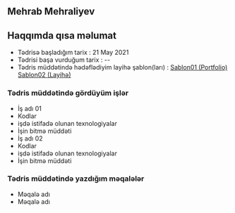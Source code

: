 
## Mehrab Mehraliyev
 ## Haqqımda qısa məlumat
 - Tədrisə başladığım tarix : 21 May 2021
 - Tədrisi başa vurduğum tarix : --
 - Tədris müddətində hədəflədiyim layihə şablon(ları) : [Sablon01 (Portfolio)](https://bepatrickdavid.com/)  [Sablon02 (Layihə)](https://cardealer.potenzaglobalsolutions.com/)

 ### Tədris müddətində gördüyüm işlər
 - İş adı 01
  - Kodlar
  - işdə istifadə olunan texnologiyalar
  - İşin bitmə müddəti
 - İş adı 02
  - Kodlar
  - işdə istifadə olunan texnologiyalar
  - İşin bitmə müddəti
 ### Tədris müddətində yazdığım məqalələr
 - Məqalə adı
 - Məqalə adı